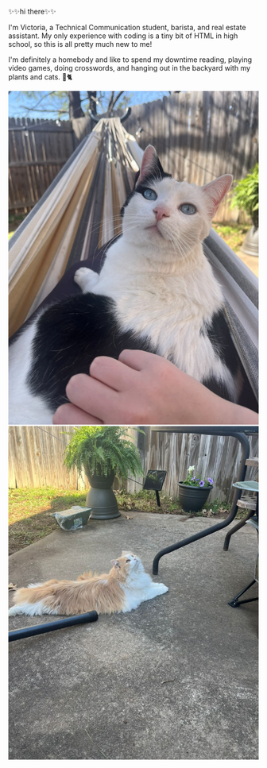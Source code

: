 ✨✨hi there✨✨ 

I'm Victoria, a Technical Communication student, barista, and real estate assistant. My only experience with coding is a tiny bit of HTML in high school, so this is all pretty much new to me!

I'm definitely a homebody and like to spend my downtime reading, playing video games, doing crosswords, and hanging out in the backyard with my plants and cats. 🌱🐈

![cat](luna-hammock-downsized.jpg)
![cat](soda-looking-up-downsized.jpg)

<!--
**vamorrison73/vamorrison73** is a ✨ _special_ ✨ repository because its `README.md` (this file) appears on your GitHub profile.

Here are some ideas to get you started:

- 🔭 I’m currently working on ...
- 🌱 I’m currently learning ...
- 👯 I’m looking to collaborate on ...
- 🤔 I’m looking for help with ...
- 💬 Ask me about ...
- 📫 How to reach me: ...
- 😄 Pronouns: ...
- ⚡ Fun fact: ...
-->

